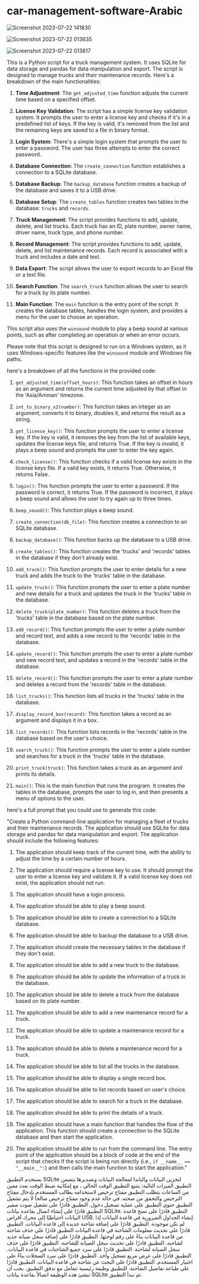 # car-management-software-Arabic



![Screenshot 2023-07-22 141830](https://github.com/khanfar/car-management-software-Arabic/assets/16803586/e8bcf75b-5c68-4195-801d-59469fe6c9d8)



![Screenshot 2023-07-22 013635](https://github.com/khanfar/car-management-software-Arabic/assets/16803586/743f3981-6dd7-4970-99fe-b4bc271d06aa)

![Screenshot 2023-07-22 013817](https://github.com/khanfar/car-management-software-Arabic/assets/16803586/720e05c6-6930-4769-a744-7794bce86830)



This is a Python script for a truck management system. It uses SQLite for data storage and pandas for data manipulation and export. The script is designed to manage trucks and their maintenance records. Here's a breakdown of the main functionalities:

1. **Time Adjustment**: The `get_adjusted_time` function adjusts the current time based on a specified offset.

2. **License Key Validation**: The script has a simple license key validation system. It prompts the user to enter a license key and checks if it's in a predefined list of keys. If the key is valid, it's removed from the list and the remaining keys are saved to a file in binary format.

3. **Login System**: There's a simple login system that prompts the user to enter a password. The user has three attempts to enter the correct password.

4. **Database Connection**: The `create_connection` function establishes a connection to a SQLite database.

5. **Database Backup**: The `backup_database` function creates a backup of the database and saves it to a USB drive.

6. **Database Setup**: The `create_tables` function creates two tables in the database: `trucks` and `records`.

7. **Truck Management**: The script provides functions to add, update, delete, and list trucks. Each truck has an ID, plate number, owner name, driver name, truck type, and phone number.

8. **Record Management**: The script provides functions to add, update, delete, and list maintenance records. Each record is associated with a truck and includes a date and text.

9. **Data Export**: The script allows the user to export records to an Excel file or a text file.

10. **Search Function**: The `search_truck` function allows the user to search for a truck by its plate number.

11. **Main Function**: The `main` function is the entry point of the script. It creates the database tables, handles the login system, and provides a menu for the user to choose an operation.

This script also uses the `winsound` module to play a beep sound at various points, such as after completing an operation or when an error occurs.

Please note that this script is designed to run on a Windows system, as it uses Windows-specific features like the `winsound` module and Windows file paths.

 here's a breakdown of all the functions in the provided code:

1. `get_adjusted_time(offset_hours)`: This function takes an offset in hours as an argument and returns the current time adjusted by that offset in the 'Asia/Amman' timezone.

2. `int_to_binary_x2(number)`: This function takes an integer as an argument, converts it to binary, doubles it, and returns the result as a string.

3. `get_license_key()`: This function prompts the user to enter a license key. If the key is valid, it removes the key from the list of available keys, updates the license keys file, and returns True. If the key is invalid, it plays a beep sound and prompts the user to enter the key again.

4. `check_license()`: This function checks if a valid license key exists in the license keys file. If a valid key exists, it returns True. Otherwise, it returns False.

5. `login()`: This function prompts the user to enter a password. If the password is correct, it returns True. If the password is incorrect, it plays a beep sound and allows the user to try again up to three times.

6. `beep_sound()`: This function plays a beep sound.

7. `create_connection(db_file)`: This function creates a connection to an SQLite database.

8. `backup_database()`: This function backs up the database to a USB drive.

9. `create_tables()`: This function creates the 'trucks' and 'records' tables in the database if they don't already exist.

10. `add_truck()`: This function prompts the user to enter details for a new truck and adds the truck to the 'trucks' table in the database.

11. `update_truck()`: This function prompts the user to enter a plate number and new details for a truck and updates the truck in the 'trucks' table in the database.

12. `delete_truck(plate_number)`: This function deletes a truck from the 'trucks' table in the database based on the plate number.

13. `add_record()`: This function prompts the user to enter a plate number and record text, and adds a new record to the 'records' table in the database.

14. `update_record()`: This function prompts the user to enter a plate number and new record text, and updates a record in the 'records' table in the database.

15. `delete_record()`: This function prompts the user to enter a plate number and deletes a record from the 'records' table in the database.

16. `list_trucks()`: This function lists all trucks in the 'trucks' table in the database.

17. `display_record_box(record)`: This function takes a record as an argument and displays it in a box.

18. `list_records()`: This function lists records in the 'records' table in the database based on the user's choice.

19. `search_truck()`: This function prompts the user to enter a plate number and searches for a truck in the 'trucks' table in the database.

20. `print_truck(truck)`: This function takes a truck as an argument and prints its details.

21. `main()`: This is the main function that runs the program. It creates the tables in the database, prompts the user to log in, and then presents a menu of options to the user.

here's a full prompt that you could use to generate this code:

"Create a Python command-line application for managing a fleet of trucks and their maintenance records. The application should use SQLite for data storage and pandas for data manipulation and export. The application should include the following features:

1. The application should keep track of the current time, with the ability to adjust the time by a certain number of hours.

2. The application should require a license key to use. It should prompt the user to enter a license key and validate it. If a valid license key does not exist, the application should not run.

3. The application should have a login process.

4. The application should be able to play a beep sound.

5. The application should be able to create a connection to a SQLite database.

6. The application should be able to backup the database to a USB drive.

7. The application should create the necessary tables in the database if they don't exist.

8. The application should be able to add a new truck to the database.

9. The application should be able to update the information of a truck in the database.

10. The application should be able to delete a truck from the database based on its plate number.

11. The application should be able to add a new maintenance record for a truck.

12. The application should be able to update a maintenance record for a truck.

13. The application should be able to delete a maintenance record for a truck.

14. The application should be able to list all the trucks in the database.

15. The application should be able to display a single record box.

16. The application should be able to list records based on user's choice.

17. The application should be able to search for a truck in the database.

18. The application should be able to print the details of a truck.

19. The application should have a main function that handles the flow of the application. This function should create a connection to the SQLite database and then start the application.

20. The application should be able to run from the command line. The entry point of the application should be a block of code at the end of the script that checks if the script is being run directly (i.e., `if __name__ == "__main__":`) and then calls the main function to start the application."


يستخدم التطبيق SQLite لتخزين البيانات والباندا لمعالجة البيانات وتصديرها
يتضمن التطبيق الميزات التالية:
يتتبع التطبيق الوقت الحالي ، مع إمكانية ضبط الوقت بعدد معين من الساعات
يتطلب التطبيق مفتاح ترخيص لاستخدامه
يطالب المستخدم بإدخال مفتاح الترخيص والتحقق من صحته. في حالة عدم وجود مفتاح ترخيص صالحأ لا يتم تشغيل التطبيق
حتوي التطبيق على عملية تسجيل دخول.
التطبيق قادرًا على تشغيل صوت صفير
التطبيق قادرًا على إنشاء اتصال بقاعدة بيانات SQLite.
التطبيق قادرًا على نسخ قاعدة البيانات احتياطيًا إلى محرك أقراص USB.
إنشاء الجداول الضرورية في قاعدة البيانات إذا لم تكن موجودة.
التطبيق قادرًا على إضافة شاحنة جديدة إلى قاعدة البيانات.
التطبيق قادرًا على تحديث معلومات الشاحنة في قاعدة البيانات
التطبيق قادرًا على حذف شاحنة من قاعدة البيانات بناءً على رقم لوحتها.
التطبيق قادرًا على إضافة سجل صيانة جديد لشاحنة.
التطبيق قادرًا على تحديث سجل الصيانة للشاحنة.
التطبيق قادرًا على حذف سجل الصيانة لشاحنة.
التطبيق قادرًا على سرد جميع الشاحنات في قاعدة البيانات.
التطبيق قادرًا على عرض مربع تسجيل واحد.
التطبيق قادرًا على سرد السجلات بناءً على اختيار المستخدم.
التطبيق قادرًا على البحث عن شاحنة في قاعدة البيانات.
التطبيق قادرًا على طباعة تفاصيل الشاحنة.
للتطبيق وظيفة رئيسية تتعامل مع تدفق التطبيق. يجب أن تنشئ هذه الوظيفة اتصالاً بقاعدة بيانات SQLite ثم تبدأ التطبيق.
